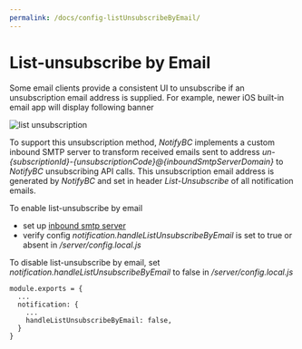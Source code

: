 ```yaml
---
permalink: /docs/config-listUnsubscribeByEmail/
---
```


# List-unsubscribe by Email

Some email clients provide a consistent UI to unsubscribe if an unsubscription email address is supplied. For example, newer iOS built-in email app will display following banner

<img :src="$withBase('/img/list-unsubscription.png')" alt="list unsubscription">

To support this unsubscription method, _NotifyBC_ implements a custom inbound SMTP server to transform received emails sent to address _un-{subscriptionId}-{unsubscriptionCode}@{inboundSmtpServerDomain}_ to _NotifyBC_ unsubscribing API calls. This unsubscription email address is generated by _NotifyBC_ and set in header _List-Unsubscribe_ of all notification emails.

To enable list-unsubscribe by email

- set up [inbound smtp server](../config-inboundSmtpServer/)
- verify config _notification.handleListUnsubscribeByEmail_ is set to true or absent in _/server/config.local.js_

To disable list-unsubscribe by email, set _notification.handleListUnsubscribeByEmail_ to false in _/server/config.local.js_

```
module.exports = {
  ...
  notification: {
    ...
    handleListUnsubscribeByEmail: false,
  }
}
```
